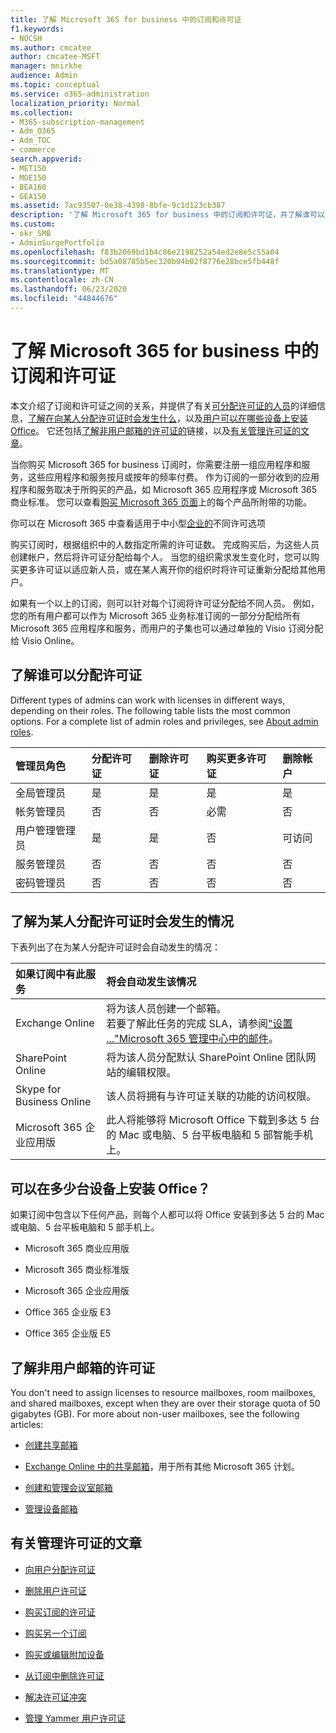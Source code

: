```yaml
---
title: 了解 Microsoft 365 for business 中的订阅和许可证
f1.keywords:
- NOCSH
ms.author: cmcatee
author: cmcatee-MSFT
manager: mnirkhe
audience: Admin
ms.topic: conceptual
ms.service: o365-administration
localization_priority: Normal
ms.collection:
- M365-subscription-management
- Adm_O365
- Adm_TOC
- commerce
search.appverid:
- MET150
- MOE150
- BEA160
- GEA150
ms.assetid: 7ac93507-0e38-4398-8bfe-9c1d123cb387
description: '了解 Microsoft 365 for business 中的订阅和许可证，并了解谁可以分配许可证以及在将许可证分配给某人时，会发生什么情况。 '
ms.custom:
- okr_SMB
- AdminSurgePortfolio
ms.openlocfilehash: f83b2069bd1b4c86e2198252a54ed2e8e5c55a04
ms.sourcegitcommit: bd5a08785b5ec320b04b02f8776e28bce5fb448f
ms.translationtype: MT
ms.contentlocale: zh-CN
ms.lasthandoff: 06/23/2020
ms.locfileid: "44844676"
---
```

# <a name="understand-subscriptions-and-licenses-in-microsoft-365-for-business"></a>了解 Microsoft 365 for business 中的订阅和许可证

本文介绍了订阅和许可证之间的关系，并提供了有关[可分配许可证的人员](#find-out-who-can-assign-licenses)的详细信息，[了解在向某人分配许可证时会发生什么](#understand-what-happens-when-you-assign-a-license-to-someone)，以及[用户可以在哪些设备上安装 Office](#how-many-devices-can-people-install-office-on)。 它还包括[了解非用户邮箱的许可证的](#understand-licenses-for-non-user-mailboxes)链接，以及[有关管理许可证的文章](#articles-about-managing-licenses)。
  
当你购买 Microsoft 365 for business 订阅时，你需要注册一组应用程序和服务，这些应用程序和服务按月或按年的频率付费。 作为订阅的一部分收到的应用程序和服务取决于所购买的产品，如 Microsoft 365 应用程序或 Microsoft 365 商业标准。 您可以查看[购买 Microsoft 365 页面](https://products.office.com/compare-all-microsoft-office-products?&activetab=tab:primaryr1)上的每个产品所附带的功能。 

你可以在 Microsoft 365 中查看适用于中小型[企业的](https://docs.microsoft.com/office365/servicedescriptions/microsoft-365-service-descriptions/licensing-microsoft-365-in-smb)不同许可选项

购买订阅时，根据组织中的人数指定所需的许可证数。 完成购买后，为这些人员创建帐户，然后将许可证分配给每个人。 当您的组织需求发生变化时，您可以购买更多许可证以适应新人员，或在某人离开你的组织时将许可证重新分配给其他用户。 

如果有一个以上的订阅，则可以针对每个订阅将许可证分配给不同人员。 例如，您的所有用户都可以作为 Microsoft 365 业务标准订阅的一部分分配给所有 Microsoft 365 应用程序和服务，而用户的子集也可以通过单独的 Visio 订阅分配给 Visio Online。 

  
## <a name="find-out-who-can-assign-licenses"></a>了解谁可以分配许可证

Different types of admins can work with licenses in different ways, depending on their roles. The following table lists the most common options. For a complete list of admin roles and privileges, see [About admin roles](../../admin/add-users/about-admin-roles.md).
  
|**管理员角色**|**分配许可证**|**删除许可证**|**购买更多许可证**|**删除帐户**|
|:-----|:-----|:-----|:-----|:-----|
|全局管理员  <br/> |是  <br/> |是  <br/> |是  <br/> |是  <br/> |
|帐务管理员  <br/> |否  <br/> |否  <br/> |必需  <br/> |否  <br/> |
|用户管理管理员  <br/> |是  <br/> |是  <br/> |否  <br/> |可访问  <br/> |
|服务管理员  <br/> |否  <br/> |否  <br/> |否  <br/> |否  <br/> |
|密码管理员  <br/> |否  <br/> |否  <br/> |否  <br/> |否  <br/> |
   
## <a name="understand-what-happens-when-you-assign-a-license-to-someone"></a>了解为某人分配许可证时会发生的情况

下表列出了在为某人分配许可证时会自动发生的情况：
  
|**如果订阅中有此服务**|**将会自动发生该情况**|
|:-----|:-----|
|Exchange Online  <br/> |将为该人员创建一个邮箱。  <br/> 若要了解此任务的完成 SLA，请参阅["设置 ..."Microsoft 365 管理中心中的邮件](https://support.microsoft.com/help/2635238/setting-up-messages-in-the-office-365-admin-center)。 |
|SharePoint Online  <br/> |将为该人员分配默认 SharePoint Online 团队网站的编辑权限。  <br/> |
|Skype for Business Online  <br/> |该人员将拥有与许可证关联的功能的访问权限。  <br/> |
|Microsoft 365 企业应用版  <br/> |此人将能够将 Microsoft Office 下载到多达 5 台的 Mac 或电脑、5 台平板电脑和 5 部智能手机上。  <br/> |
   
## <a name="how-many-devices-can-people-install-office-on"></a>可以在多少台设备上安装 Office？

如果订阅中包含以下任何产品，则每个人都可以将 Office 安装到多达 5 台的 Mac 或电脑、5 台平板电脑和 5 部手机上。
  
- Microsoft 365 商业应用版
    
- Microsoft 365 商业标准版
    
- Microsoft 365 企业应用版
    
- Office 365 企业版 E3
    
- Office 365 企业版 E5
    
## <a name="understand-licenses-for-non-user-mailboxes"></a>了解非用户邮箱的许可证

You don't need to assign licenses to resource mailboxes, room mailboxes, and shared mailboxes, except when they are over their storage quota of 50 gigabytes (GB). For more about non-user mailboxes, see the following articles:
  
- [创建共享邮箱](../../admin/email/create-a-shared-mailbox.md)
    
- [Exchange Online 中的共享邮箱](https://go.microsoft.com/fwlink/p/?linkid=847433)，用于所有其他 Microsoft 365 计划。 
    
- [创建和管理会议室邮箱](https://go.microsoft.com/fwlink/p/?linkid=847434)
    
- [管理设备邮箱](https://go.microsoft.com/fwlink/p/?linkid=847435)
    
## <a name="articles-about-managing-licenses"></a>有关管理许可证的文章

- [向用户分配许可证](../../admin/manage/assign-licenses-to-users.md)
    
- [删除用户许可证](../../admin/manage/remove-licenses-from-users.md)
    
- [购买订阅的许可证](buy-licenses.md)
    
- [购买另一个订阅](../buy-another-subscription.md)
    
- [购买或编辑附加设备](../buy-or-edit-an-add-on.md)
    
- [从订阅中删除许可证](remove-licenses-from-subscription.md)
    
- [解决许可证冲突](../../admin/manage/resolve-license-conflicts.md)
    
- [管理 Yammer 用户许可证](https://docs.microsoft.com/yammer/manage-yammer-users/manage-yammer-licenses-in-office-365)
